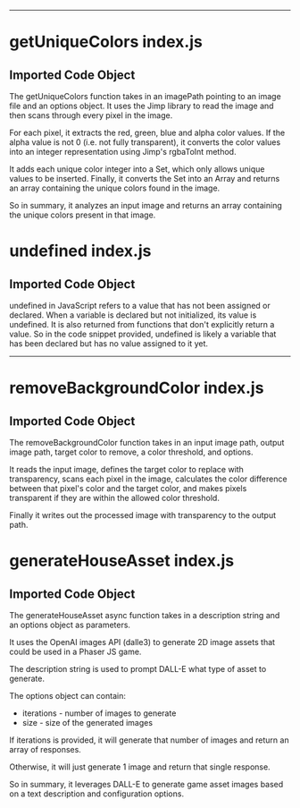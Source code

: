 
  
  
  
  
  
  
  
  
  
  

---
# getUniqueColors index.js
## Imported Code Object

The getUniqueColors function takes in an imagePath pointing to an image file and an options object. It uses the Jimp library to read the image and then scans through every pixel in the image. 

For each pixel, it extracts the red, green, blue and alpha color values. If the alpha value is not 0 (i.e. not fully transparent), it converts the color values into an integer representation using Jimp's rgbaToInt method.

It adds each unique color integer into a Set, which only allows unique values to be inserted. Finally, it converts the Set into an Array and returns an array containing the unique colors found in the image.

So in summary, it analyzes an input image and returns an array containing the unique colors present in that image.

# undefined index.js
## Imported Code Object

undefined in JavaScript refers to a value that has not been assigned or declared. When a variable is declared but not initialized, its value is undefined. It is also returned from functions that don't explicitly return a value. So in the code snippet provided, undefined is likely a variable that has been declared but has no value assigned to it yet.


  
  
---
# removeBackgroundColor index.js
## Imported Code Object

The removeBackgroundColor function takes in an input image path, output image path, target color to remove, a color threshold, and options. 

It reads the input image, defines the target color to replace with transparency, scans each pixel in the image, calculates the color difference between that pixel's color and the target color, and makes pixels transparent if they are within the allowed color threshold.

Finally it writes out the processed image with transparency to the output path.

# generateHouseAsset index.js
## Imported Code Object

The generateHouseAsset async function takes in a description string and an options object as parameters. 

It uses the OpenAI images API (dalle3) to generate 2D image assets that could be used in a Phaser JS game.

The description string is used to prompt DALL-E what type of asset to generate.

The options object can contain:
- iterations - number of images to generate 
- size - size of the generated images

If iterations is provided, it will generate that number of images and return an array of responses.

Otherwise, it will just generate 1 image and return that single response.

So in summary, it leverages DALL-E to generate game asset images based on a text description and configuration options.


  
  
  
  